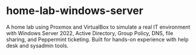 # home-lab-windows-server
A home lab using Proxmox and VirtualBox to simulate a real IT environment with Windows Server 2022, Active Directory, Group Policy, DNS, file sharing, and Peppermint ticketing. Built for hands-on experience with help desk and sysadmin tools.
